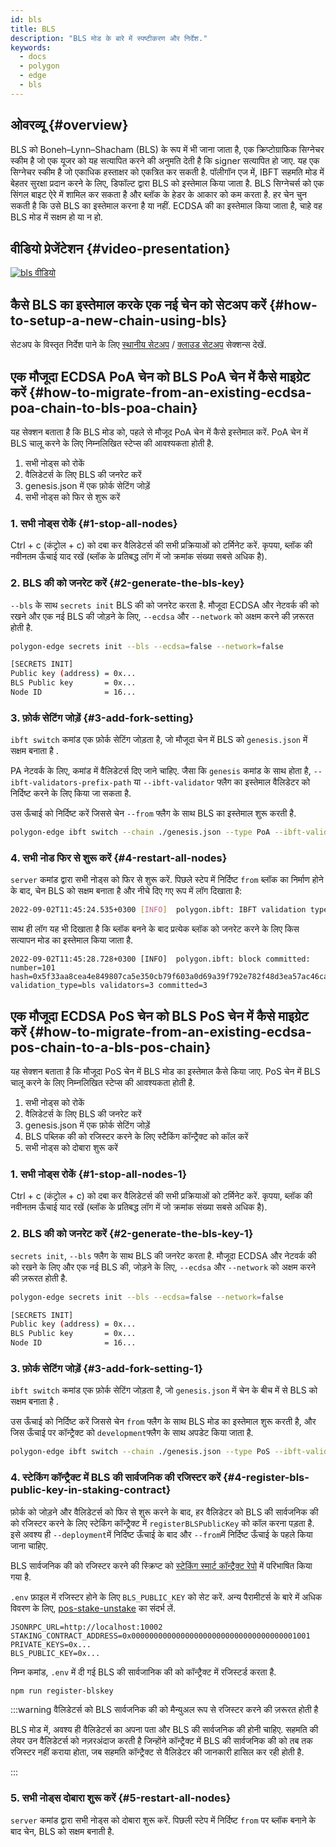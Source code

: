```yaml
---
id: bls
title: BLS
description: "BLS मोड के बारे में स्पष्टीकरण और निर्देश."
keywords:
  - docs
  - polygon
  - edge
  - bls
---
```


## ओवरव्यू {#overview}

BLS को Boneh–Lynn–Shacham (BLS) के रूप में भी जाना जाता है, एक क्रिप्टोग्राफिक सिग्नेचर स्कीम है जो एक यूजर को यह सत्यापित करने की अनुमति देती है कि signer सत्यापित हो जाए. यह एक सिग्नेचर स्कीम है जो एकाधिक हस्ताक्षर को एकत्रित कर सकती है. पॉलीगॉन एज में, IBFT सहमति मोड में बेहतर सुरक्षा प्रदान करने के लिए, डिफॉल्ट द्वारा BLS को इस्तेमाल किया जाता है. BLS सिग्नेचर्स को एक सिंगल बाइट ऐरे में शामिल कर सकता है और ब्लॉक के हेडर के आकार को कम करता है. हर चेन चुन सकती है कि उसे BLS का इस्तेमाल करना है या नहीं. ECDSA की का इस्तेमाल किया जाता है, चाहे वह BLS मोड में सक्षम हो या न हो.

## वीडियो प्रेजेंटेशन {#video-presentation}

[![bls वीडियो](https://img.youtube.com/vi/HbUmZpALlqo/0.jpg)](https://www.youtube.com/watch?v=HbUmZpALlqo)

## कैसे BLS का इस्तेमाल करके एक नई चेन को सेटअप करें {#how-to-setup-a-new-chain-using-bls}

सेटअप के विस्तृत निर्देश पाने के लिए [स्थानीय सेटअप](/docs/edge/get-started/set-up-ibft-locally) / [क्लाउड सेटअप](/docs/edge/get-started/set-up-ibft-on-the-cloud) सेक्शन्स देखें.

## एक मौजूदा ECDSA PoA चेन को BLS PoA चेन में कैसे माइग्रेट करें {#how-to-migrate-from-an-existing-ecdsa-poa-chain-to-bls-poa-chain}

यह सेक्शन बताता है कि BLS मोड को, पहले से मौजूद PoA चेन में कैसे इस्तेमाल करें.
PoA चेन में BLS चालू करने के लिए निम्नलिखित स्टेप्स की आवश्यकता होती है.

1. सभी नोड्स को रोकें
2. वैलिडेटर्स के लिए BLS की जनरेट करें
3. genesis.json में एक फ़ोर्क सेटिंग जोड़ें
4. सभी नोड्स को फिर से शुरू करें

### 1. सभी नोड्स रोकें {#1-stop-all-nodes}

Ctrl + c (कंट्रोल + c) को दबा कर वैलिडेटर्स की सभी प्रक्रियाओं को टर्मिनेट करें. कृपया, ब्लॉक की नवीनतम ऊँचाई याद रखें (ब्लॉक के प्रतिबद्ध लॉग में जो क्रमांक संख्या सबसे अधिक है).

### 2. BLS की को जनरेट करें {#2-generate-the-bls-key}

`--bls` के साथ `secrets init` BLS की को जनरेट करता है. मौजूदा ECDSA और नेटवर्क की को रखने और एक नई BLS की जोड़ने के लिए, `--ecdsa` और `--network` को अक्षम करने की ज़रूरत होती है.

```bash
polygon-edge secrets init --bls --ecdsa=false --network=false

[SECRETS INIT]
Public key (address) = 0x...
BLS Public key       = 0x...
Node ID              = 16...
```

### 3. फ़ोर्क सेटिंग जोड़ें {#3-add-fork-setting}

`ibft switch` कमांड एक फ़ोर्क सेटिंग जोड़ता है, जो मौजूदा चेन में BLS को `genesis.json` में सक्षम बनाता है .

PA नेटवर्क के लिए, कमांड में वैलिडेटर्स दिए जाने चाहिए. जैसा कि `genesis` कमांड के साथ होता है, `--ibft-validators-prefix-path` या `--ibft-validator` फ्लैग का इस्तेमाल वैलिडेटर को निर्दिष्ट करने के लिए किया जा सकता है.

उस ऊँचाई को निर्दिष्ट करें जिससे चेन `--from` फ्लैग के साथ BLS का इस्तेमाल शुरू करती है.

```bash
polygon-edge ibft switch --chain ./genesis.json --type PoA --ibft-validator-type bls --ibft-validators-prefix-path test-chain- --from 100
```

### 4. सभी नोड फिर से शुरू करें {#4-restart-all-nodes}

`server` कमांड द्वारा सभी नोड्स को फिर से शुरू करें. पिछले स्टेप में  निर्दिष्ट `from` ब्लॉक का निर्माण होने के बाद, चेन BLS को सक्षम बनाता है और नीचे दिए गए रूप में लॉग दिखाता है:

```bash
2022-09-02T11:45:24.535+0300 [INFO]  polygon.ibft: IBFT validation type switched: old=ecdsa new=bls
```

साथ ही लॉग यह भी दिखाता है कि ब्लॉक बनने के बाद प्रत्येक ब्लॉक को जनरेट करने के लिए किस सत्यापन मोड का इस्तेमाल किया जाता है.

```
2022-09-02T11:45:28.728+0300 [INFO]  polygon.ibft: block committed: number=101 hash=0x5f33aa8cea4e849807ca5e350cb79f603a0d69a39f792e782f48d3ea57ac46ca validation_type=bls validators=3 committed=3
```

## एक मौजूदा ECDSA PoS चेन को BLS PoS चेन में कैसे माइग्रेट करें {#how-to-migrate-from-an-existing-ecdsa-pos-chain-to-a-bls-pos-chain}

यह सेक्शन बताता है कि मौजूदा PoS चेन में BLS मोड का इस्तेमाल कैसे किया जाए.
PoS चेन में BLS चालू करने के लिए निम्नलिखित स्टेप्स की आवश्यकता होती है.

1. सभी नोड्स को रोकें
2. वैलिडेटर्स के लिए BLS की जनरेट करें
3. genesis.json में एक फ़ोर्क सेटिंग जोड़ें
4. BLS पब्लिक की को रजिस्टर करने के लिए स्टैकिंग कॉन्ट्रैक्ट को कॉल करें
5. सभी नोड्स को दोबारा शुरू करें

### 1. सभी नोड्स रोकें {#1-stop-all-nodes-1}

Ctrl + c (कंट्रोल + c) को दबा कर वैलिडेटर्स की सभी प्रक्रियाओं को टर्मिनेट करें. कृपया, ब्लॉक की नवीनतम ऊँचाई याद रखें (ब्लॉक के प्रतिबद्ध लॉग में जो क्रमांक संख्या सबसे अधिक है).

### 2. BLS की को जनरेट करें {#2-generate-the-bls-key-1}

`secrets init`, `--bls` फ्लैग के साथ BLS की जनरेट करता है. मौजूदा ECDSA और नेटवर्क की को रखने के लिए और एक नई BLS की, जोड़ने के लिए, `--ecdsa` और `--network` को अक्षम करने की ज़रूरत होती है.

```bash
polygon-edge secrets init --bls --ecdsa=false --network=false

[SECRETS INIT]
Public key (address) = 0x...
BLS Public key       = 0x...
Node ID              = 16...
```

### 3. फ़ोर्क सेटिंग जोड़ें {#3-add-fork-setting-1}

`ibft switch` कमांड एक फ़ोर्क सेटिंग जोड़ता है, जो `genesis.json` में चेन के बीच में से BLS को सक्षम बनाता है .

उस ऊँचाई को निर्दिष्ट करें जिससे चेन `from` फ्लैग के साथ BLS मोड का इस्तेमाल शुरू करती है, और जिस ऊँचाई पर कॉन्ट्रैक्ट को `development`फ्लैग के साथ अपडेट किया जाता है.

```bash
polygon-edge ibft switch --chain ./genesis.json --type PoS --ibft-validator-type bls --deployment 50 --from 200
```

### 4. स्टेकिंग कॉन्ट्रैक्ट में BLS की सार्वजनिक की रजिस्टर करें {#4-register-bls-public-key-in-staking-contract}

फ़ोर्क को जोड़ने और वैलिडेटर्स को फिर से शुरू करने के बाद, हर वैलिडेटर को BLS की सार्वजनिक की को रजिस्टर करने के लिए स्टेकिंग कॉन्ट्रैक्ट में `registerBLSPublicKey` को कॉल करना पड़ता है. इसे अवश्य ही `--deployment`में निर्दिष्ट ऊँचाई के बाद और  `--from`में निर्दिष्ट ऊँचाई के पहले किया जाना चाहिए.

BLS सार्वजनिक की को रजिस्टर करने की स्क्रिप्ट को [स्टेकिंग स्मार्ट कॉन्ट्रैक्ट रेपो](https://github.com/0xPolygon/staking-contracts) में परिभाषित किया गया है.

`.env` फ़ाइल में रजिस्टर होने के लिए `BLS_PUBLIC_KEY` को सेट करें. अन्य पैरामीटर्स के बारे में अधिक विवरण के लिए, [pos-stake-unstake](/docs/edge/consensus/pos-stake-unstake#setting-up-the-provided-helper-scripts) का संदर्भ लें.

```env
JSONRPC_URL=http://localhost:10002
STAKING_CONTRACT_ADDRESS=0x0000000000000000000000000000000000001001
PRIVATE_KEYS=0x...
BLS_PUBLIC_KEY=0x...
```

निम्न कमांड, `.env` में दी गई BLS की सार्वजानिक की को कॉन्ट्रैक्ट में रजिस्टर्ड करता है.

```bash
npm run register-blskey
```

:::warning वैलिडेटर्स को BLS सार्वजनिक की को मैन्युअल रूप से रजिस्टर करने की ज़रूरत होती है

BLS मोड में, अवश्य ही वैलिडेटर्स का अपना पता और BLS की सार्वजनिक की होनी चाहिए. सहमति की लेयर उन वैलिडेटर्स को नज़रअंदाज करती है जिन्होंने कॉन्ट्रैक्ट में BLS की सार्वजनिक की को तब तक रजिस्टर नहीं कराया होता, जब सहमति कॉन्ट्रैक्ट से वैलिडेटर की जानकारी हासिल कर रही होती है.

:::

### 5. सभी नोड्स दोबारा शुरू करें {#5-restart-all-nodes}

`server` कमांड द्वारा सभी नोड्स को दोबारा शुरू करें. पिछली स्टेप में निर्दिष्ट `from` पर ब्लॉक बनाने के बाद चेन, BLS को सक्षम बनाती है.
